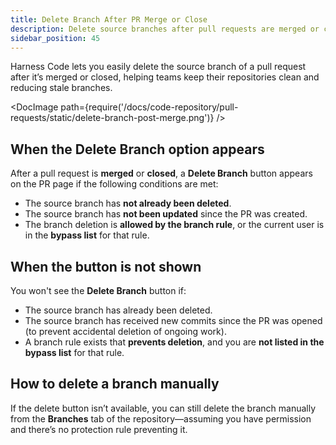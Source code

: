 ```yaml
---
title: Delete Branch After PR Merge or Close
description: Delete source branches after pull requests are merged or closed in Harness Code.
sidebar_position: 45
---
```


Harness Code lets you easily delete the source branch of a pull request after it’s merged or closed, helping teams keep their repositories clean and reducing stale branches.

<DocImage path={require('/docs/code-repository/pull-requests/static/delete-branch-post-merge.png')} />

## When the Delete Branch option appears

After a pull request is **merged** or **closed**, a **Delete Branch** button appears on the PR page if the following conditions are met:

- The source branch has **not already been deleted**.
- The source branch has **not been updated** since the PR was created.
- The branch deletion is **allowed by the branch rule**, or the current user is in the **bypass list** for that rule.

## When the button is not shown

You won't see the **Delete Branch** button if:

- The source branch has already been deleted.
- The source branch has received new commits since the PR was opened (to prevent accidental deletion of ongoing work).
- A branch rule exists that **prevents deletion**, and you are **not listed in the bypass list** for that rule.

## How to delete a branch manually

If the delete button isn’t available, you can still delete the branch manually from the **Branches** tab of the repository—assuming you have permission and there’s no protection rule preventing it.
